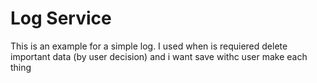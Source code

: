 # Log Service

This is an example for a simple log. I used when is requiered delete important data (by user decision) and i want save withc user make each thing